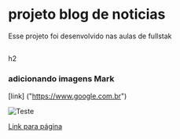# projeto blog de noticias 

Esse projeto foi desenvolvido  nas aulas de fullstak

##
h2

### adicionando imagens Mark

[link] ("https://www.google.com.br")

![Teste](https://diariodonordeste.verdesmares.com.br/image/contentid/policy:1.3667000:1751675023/cola%C3%A7%C3%A3o%20de%20grau%20na%20unifor.jpeg?f=16x9&h=698&w=1280&$p$f$h$w=b817cf1)

[Link para página](https://marcelomelo66.github.io/blog-noticias/)